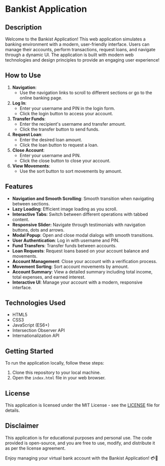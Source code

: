 # Bankist Application

## Description

Welcome to the Bankist Application! This web application simulates a banking environment with a modern, user-friendly interface. Users can manage their accounts, perform transactions, request loans, and navigate through a dynamic UI. The application is built with modern web technologies and design principles to provide an engaging user experience!

## How to Use

1. **Navigation**:
   - Use the navigation links to scroll to different sections or go to the online banking page.
2. **Log In**:
   - Enter your username and PIN in the login form.
   - Click the login button to access your account.
3. **Transfer Funds**:
   - Enter the recipient's username and transfer amount.
   - Click the transfer button to send funds.
4. **Request Loan**:
   - Enter the desired loan amount.
   - Click the loan button to request a loan.
5. **Close Account**:
   - Enter your username and PIN.
   - Click the close button to close your account.
6. **View Movements**:
   - Use the sort button to sort movements by amount.

## Features

- **Navigation and Smooth Scrolling**: Smooth transition when navigating between sections.
- **Lazy Loading**: Efficient image loading as you scroll.
- **Interactive Tabs:** Switch between different operations with tabbed content.
- **Responsive Slider:** Navigate through testimonials with navigation buttons, dots and arrows.
- **Modal Popup**: Open and close modal dialogs with smooth transitions.
- **User Authentication**: Log in with username and PIN.
- **Fund Transfers**: Transfer funds between accounts.
- **Loan Requests**: Request loans based on your account balance and movements.
- **Account Management**: Close your account with a verification process.
- **Movement Sorting**: Sort account movements by amount.
- **Account Summary**: View a detailed summary including total income, total expenses, and earned interest.
- **Interactive UI**: Manage your account with a modern, responsive interface.

## Technologies Used

- HTML5
- CSS3
- JavaScript (ES6+)
- Intersection Observer API
- Internationalization API

## Getting Started

To run the application locally, follow these steps:

1. Clone this repository to your local machine.
2. Open the `index.html` file in your web browser.

## License

This application is licensed under the MIT License - see the [LICENSE](LICENSE) file for details.

## Disclaimer

This application is for educational purposes and personal use. The code provided is open-source, and you are free to use, modify, and distribute it as per the license agreement.

Enjoy managing your virtual bank account with the Bankist Application! 💳🏦
